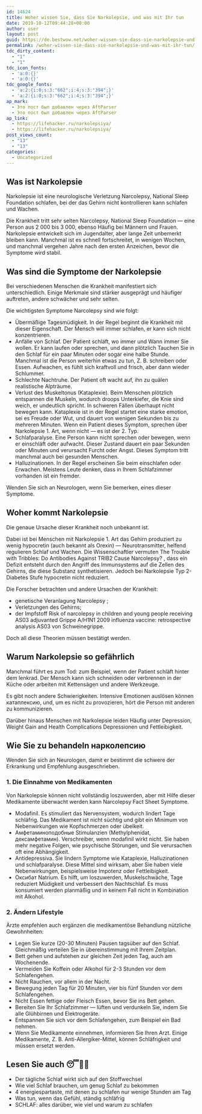 ```yaml
---
id: 14624
title: Woher wissen Sie, dass Sie Narkolepsie, und was mit Ihr tun
date: 2019-10-12T09:44:28+00:00
author: user
layout: post
guid: https://de.bestwow.net/woher-wissen-sie-dass-sie-narkolepsie-und-was-mit-ihr-tun/
permalink: /woher-wissen-sie-dass-sie-narkolepsie-und-was-mit-ihr-tun/
tdc_dirty_content:
  - "1"
  - "1"
tdc_icon_fonts:
  - 'a:0:{}'
  - 'a:0:{}'
tdc_google_fonts:
  - 'a:2:{i:0;s:3:"662";i:4;s:3:"394";}'
  - 'a:2:{i:0;s:3:"662";i:4;s:3:"394";}'
ap_mark:
  - Это пост был добавлен через AftParser
  - Это пост был добавлен через AftParser
ap_link:
  - https://lifehacker.ru/narkolepsiya/
  - https://lifehacker.ru/narkolepsiya/
post_views_count:
  - "13"
  - "13"
categories:
  - Uncategorized
---
```

## Was ist Narkolepsie

Narkolepsie ist eine neurologische Verletzung <span><span> Narcolepsy, National Sleep Foundation </span> </span> schlafen, bei der das Gehirn nicht kontrollieren kann schlafen und Wachen.

Die Krankheit tritt sehr selten <span><span> Narcolepsy, National Sleep Foundation </span> </span> — eine Person aus 2 000 bis 3 000, ebenso Häufig bei Männern und Frauen. Narkolepsie entwickelt sich im Jugendalter, aber lange Zeit unbemerkt bleiben kann. Manchmal ist es <span>schnell fortschreitet, in wenigen Wochen, und manchmal vergehen Jahre nach den ersten Anzeichen, bevor die Symptome wird stabil.</span>

## Was sind die Symptome der Narkolepsie

Bei verschiedenen Menschen die Krankheit manifestiert sich unterschiedlich. Einige Merkmale sind stärker ausgeprägt und häufiger auftreten, andere schwächer und sehr selten<span>. </span>

Die wichtigsten Symptome <span><span> Narcolepsy </span> </span> sind wie folgt:

  * Übermäßige Tagesmüdigkeit. In der Regel beginnt die Krankheit mit dieser Eigenschaft. Der Mensch will immer schlafen, er kann sich nicht konzentrieren.
  * Anfälle von Schlaf. Der Patient schläft, wo immer und Wann immer Sie wollen. Er kann laufen oder sprechen, und dann plötzlich Tauchen Sie in den Schlaf für ein paar Minuten oder sogar eine halbe Stunde. Manchmal ist die Person weiterhin etwas zu tun, Z. B. schreiben oder Essen. Aufwachen, es fühlt sich kraftvoll und frisch, aber dann wieder Schlummer.
  * Schlechte Nachtruhe. Der Patient oft wacht auf, ihn zu quälen realistische Alpträume.
  * Verlust des Muskeltonus (Kataplexie). Beim Menschen plötzlich entspannen die Muskeln, wodurch droops Unterkiefer, die Knie sind weich, er undeutlich spricht. In schweren Fällen überhaupt nicht bewegen kann. Kataplexie ist in der Regel startet eine starke emotion, sei es Freude oder Wut, und dauert von wenigen Sekunden bis zu mehreren Minuten. Wenn ein Patient dieses Symptom, sprechen über Narkolepsie 1. Art, wenn nicht — es ist der 2. Typ.
  * Schlafparalyse. Eine Person kann nicht sprechen oder bewegen, wenn er einschläft oder aufwacht. Dieser Zustand dauert ein paar Sekunden oder Minuten und verursacht Furcht oder Angst. Dieses Symptom tritt manchmal auch bei gesunden Menschen.
  * Halluzinationen. In der Regel erscheinen Sie beim einschlafen oder Erwachen. Meistens Leute denken, dass in Ihrem Schlafzimmer vorhanden ist ein fremder.

Wenden Sie sich an Neurologen, wenn Sie bemerken, eines dieser Symptome.

## Woher kommt Narkolepsie

Die genaue Ursache dieser Krankheit noch unbekannt ist.

Dabei ist bei Menschen mit Narkolepsie 1. Art das Gehirn produziert zu wenig hypocretin (auch bekannt als Orexin) — Neurotransmitter, helfend regulieren Schlaf und Wachen. Die Wissenschaftler vermuten <span><span> The Trouble with Tribbles: Do Antibodies Against TRIB2 Cause Narcolepsy? </span> </span>, dass ein Defizit entsteht durch den Angriff des Immunsystems auf die Zellen des Gehirns, die diese Substanz synthetisieren. Jedoch bei Narkolepsie Typ 2-Diabetes Stufe hypocretin nicht reduziert.

Die Forscher betrachten und andere Ursachen der Krankheit:

  * genetische Veranlagung <span><span> Narcolepsy </span> </span>;
  * Verletzungen des Gehirns;
  * der Impfstoff <span><span> Risk of narcolepsy in children and young people receiving AS03 adjuvanted Grippe A/H1N1 2009 influenza vaccine: retrospective analysis </span> </span> AS03 von Schweinegrippe.

Doch all diese Theorien müssen bestätigt werden.

## Warum Narkolepsie so gefährlich

Manchmal führt es zum Tod: zum Beispiel, wenn der Patient schläft hinter dem lenkrad. Der Mensch kann sich schneiden oder verbrennen in der Küche oder arbeiten mit Kettensägen und andere Werkzeuge.

Es gibt noch andere Schwierigkeiten. Intensive Emotionen auslösen können катаплексию, und, um es nicht zu provozieren, hört die Person mit anderen zu kommunizieren.

Darüber hinaus Menschen mit Narkolepsie leiden Häufig unter <span><span> Depression, Weight Gain and Health Complications </span> </span> Depressionen und Fettleibigkeit.

## Wie Sie zu behandeln нарколепсию

Wenden Sie sich an Neurologen, damit er bestimmt die schwere der Erkrankung und Empfehlung ausgeschrieben.

### 1. Die Einnahme von Medikamenten

Von Narkolepsie können nicht vollständig loszuwerden, aber mit Hilfe dieser Medikamente überwacht werden kann <span><span> Narcolepsy Fact Sheet </span> </span> Symptome.

  * Modafinil. Es stimuliert das Nervensystem, wodurch lindert Tage schläfrig. Das Medikament ist nicht süchtig und gibt ein Minimum von Nebenwirkungen wie Kopfschmerzen oder übelkeit.
  * Амфетаминоподобные Stimulanzien (Methylphenidat, дексамфетамин). Verschreiber, wenn modafinil wirkt nicht. Sie haben mehr negative Folgen, wie psychische Störungen, und Sie verursachen oft eine Abhängigkeit.
  * Antidepressiva. Sie lindern Symptome wie Kataplexie, Halluzinationen und schlafparalyse. Diese Mittel sind wirksam, aber Sie haben viele Nebenwirkungen, beispielsweise Impotenz oder Fettleibigkeit.
  * Оксибат Natrium. Es hilft, um loszuwerden, Muskelschwäche, Tage reduziert Müdigkeit und verbessert den Nachtschlaf. Es muss konsumiert werden planmäßig und in keinem Fall nicht in Kombination mit Alkohol.

### 2. Ändern Lifestyle

<p class="p1">
  Ärzte empfehlen auch ergänzen die medikamentöse Behandlung nützliche Gewohnheiten:
</p>

  * Legen Sie kurze (20-30 Minuten) Pausen tagsüber auf den Schlaf. Gleichmäßig verteilen Sie in übereinstimmung mit Ihrem Zeitplan.
  * Bett gehen und aufstehen zur gleichen Zeit jeden Tag, auch am Wochenende.
  * Vermeiden Sie Koffein oder Alkohol für 2-3 Stunden vor dem Schlafengehen.
  * Nicht Rauchen, vor allem in der Nacht.
  * Bewegung jeden Tag für 20 Minuten, vier bis fünf Stunden vor dem Schlafengehen.
  * Nicht Essen fettige oder Fleisch Essen, bevor Sie ins Bett gehen.
  * Bereiten Sie Ihr Schlafzimmer — lüften und verdunkeln Sie, indem Sie alle Glühbirnen und Elektrogeräte.
  * Entspannen Sie sich vor dem Schlafengehen, zum Beispiel ein Bad nehmen.
  * Wenn Sie Medikamente einnehmen, informieren Sie Ihren Arzt. Einige Medikamente, Z. B. Anti-Allergiker-Mittel, können Schläfrigkeit und müssen ersetzt werden.

<div>
  <h2 class="read-also__title">
    <span>Lesen Sie auch</span> <span>😴🛌💊 </span>
  </h2>
  
  <ul class="read-also__list">
    <li>
      Der tägliche Schlaf wirkt sich auf den Stoffwechsel
    </li>
    <li>
      Wie viel Schlaf brauchen, um genug Schlaf zu bekommen
    </li>
    <li>
      4 energiespartaste, mit denen zu schlafen nur wenige Stunden am Tag
    </li>
    <li>
      Was tun, wenn das Gefühl, ständig schläfrig
    </li>
    <li>
      SCHLAF: alles darüber, wie viel und warum zu schlafen
    </li>
  </ul>
</div>